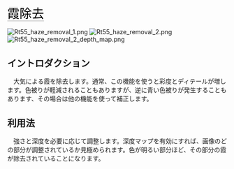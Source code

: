 <span style="color: #000000; background: none; overflow: hidden; page-break-after: avoid; font-size: 2.0em; font-family: Georgia,Times,serif; margin-top: 1em; margin-bottom: 0.25em; line-height: 1.3; padding: 0; border-bottom: 1px solid #AAAAAA;">霞除去</span>

![](Rt55_haze_removal_1.png "Rt55_haze_removal_1.png")
![](Rt55_haze_removal_2.png "Rt55_haze_removal_2.png")
![](Rt55_haze_removal_2_depth_map.png "Rt55_haze_removal_2_depth_map.png")

## イントロダクション

　大気による霞を除去します。通常、この機能を使うと彩度とディテールが増します。色被りが軽減されることもありますが、逆に青い色被りが発生することもあります、その場合は他の機能を使って補正します。

## 利用法

　強さと深度を必要に応じて調整します。深度マップを有効にすれば、画像のどの部分が調整されているか見極められます。色が明るい部分ほど、その部分の霞が除去されていることになります。